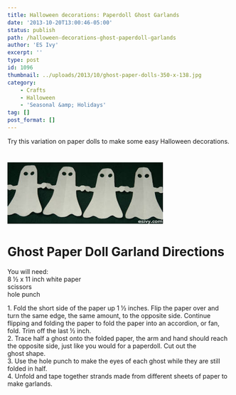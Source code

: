 ```yaml
---
title: Halloween decorations: Paperdoll Ghost Garlands
date: '2013-10-20T13:00:46-05:00'
status: publish
path: /halloween-decorations-ghost-paperdoll-garlands
author: 'ES Ivy'
excerpt: ''
type: post
id: 1096
thumbnail: ../uploads/2013/10/ghost-paper-dolls-350-x-138.jpg
category:
    - Crafts
    - Halloween
    - 'Seasonal &amp; Holidays'
tag: []
post_format: []
---
```

Try this variation on paper dolls to make some easy Halloween decorations.

![paper doll ghost garlands](../uploads/2013/10/ghost-paper-dolls-350-x-138.jpg)
================================================================================

Ghost Paper Doll Garland Directions
===================================

You will need:  
8 ½ x 11 inch white paper  
scissors  
hole punch

1\. Fold the short side of the paper up 1 ½ inches. Flip the paper over and turn the same edge, the same amount, to the opposite side. Continue  
flipping and folding the paper to fold the paper into an accordion, or fan, fold. Trim off the last ½ inch.  
2\. Trace half a ghost onto the folded paper, the arm and hand should reach the opposite side, just like you would for a paperdoll. Cut out the  
ghost shape.  
3\. Use the hole punch to make the eyes of each ghost while they are still folded in half.  
4\. Unfold and tape together strands made from different sheets of paper to make garlands.